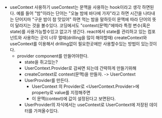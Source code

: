 - useContext 사용하기
  useContext는 문맥을 사용하는 hook이라고 생각 하면된다.
  예를 들어 "밤"이라는 단어는 "오늘 밤에 바다에 가자"라고 하면 시간을 나타내는 단어지마
  "구운 밤이 참 맛있어" 하면 먹는 밤을 말하듯이 문맥에 따라 단어의 뜻이 달라지는 것을 볼수있다.
  코딩에서도 "context(문맥)"에따라 특정 변수(혹은 state)를 사용가능할수있고 없고가 생긴다.
  react에서 state를 관리하고 있는 컴포넌트와 사용하는 곳이 너무 멀때(drilling을 많이 해야할때) createContext와 useContext를 이용해서 drilling없이 필요한곳에만 사용할수있는 방법이 있는것이다.
  - provider component를 만들어야한다.
    - state을 쥐고있는?
    - UserContext.Provider로 감싸면 되는데 간략하게 만들기위해
    - createContext로 context(문맥)을 만들자. -> UserContext
    - UserProvider를 만든다.
      - UserContext 의 Provider로 <UserContext.Provider>에 property로 value를 지정해주면
      - 이 문맥(context)에 값이 설정된다고 보면된다.
    - UserProvider의 자식에서는 useContext로 UserContext에 저장된 데이터를 가져올수있다.
